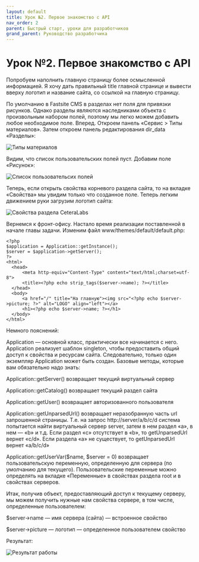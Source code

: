 ```yaml
---
layout: default
title: Урок №2. Первое знакомство с API
nav_order: 2
parent: Быстрый старт, уроки для разработчиков
grand_parent: Руководство разработчика
---
```


# Урок №2. Первое знакомство с API

Попробуем наполнить главную страницу более осмысленной информацией. Я хочу дать правильный title главной странице и вывести вверху логотип и название сайта, со ссылкой на главную страницу.

По умолчанию в Fastsite CMS в разделах нет поля для привязки рисунков. Однако разделы являются наследниками объекта с произвольным набором полей, поэтому мы легко можем добавить любое необходимое поле. Вперед. Откроем панель «Сервис > Типы материалов». Затем откроем панель редактирования dir_data «Разделы»:

![Типы материалов]({{site.baseurl}}/images/pic3-1.png)

Видим, что список пользовательских полей пуст. Добавим поле «Рисунок»:

![Список пользовательсих полей]({{site.baseurl}}/images/pic4-1.png)

Теперь, если открыть свойства корневого раздела сайта, то на вкладке «Свойства» мы увидим только что созданное поле. Теперь легким движением руки загрузим логотип сайта:

![Свойства раздела CeteraLabs]({{site.baseurl}}/images/pic5.png)

Вернемся к фронт-офису. Настало время реализации поставленной в начале главы задачи. Изменим файл www/themes/default/default.php:

```
<?php
$application = Application::getInstance();
$server = $application->getServer();
?>
<html>
  <head>
      <meta http-equiv="Content-Type" content="text/html;charset=utf-8">
      <title><?php echo strip_tags($server->name); ?></title>
  </head>
  <body>
      <a href="/" title="На главную"><img src="<?php echo $server->picture; ?>" alt="LOGO" align="left"></a>
      <h1><?php echo $server->name; ?></h1>
  </body>
</html>
```

Немного пояснений:

Application — основной класс, практически все начинается с него. Application реализует шаблон singleton, чтобы предоставить общий доступ к свойства и ресурсам сайта. Следовательно, только один экземпляр Application может быть создан. Базовые методы, которые вам обязательно надо знать:

Application::getServer() возвращает текущий виртуальный сервер

Application::getCatalog() возвращает текущий раздел сайта

Application::getUser() возвращает авторизованного пользователя

Application::getUnparsedUrl() возвращает неразобранную часть url запрошенной страницы. Т.е. на запрос http://server/a/b/c/d система попытается найти виртуальный сервер server, затем в нем раздел «a», в нем — «b» и т.д. Если раздел «с» отсутствует в «b», то getUnparsedUrl вернет «c/d». Если раздела «a» не существует, то getUnparsedUrl вернет «a/b/c/d»

Application::getUserVar($name, $server = 0) возвращает пользовательскую переменную, определенную для сервера (по умолчанию для текущего). Пользовательские переменные можно определять на вкладке «Переменные» в свойствах раздела root и в свойствах серверов.

Итак, получив объект, предоставляющий доступ к текущему серверу, мы можем получить нужные нам свойства сервере, в том числе, определенные пользователем:

$server→name — имя сервера (сайта) — встроенное свойство

$server→picture — логотип — определенное пользователем свойство

Результат:

![Результат работы]({{site.baseurl}}/images/pic6.png)